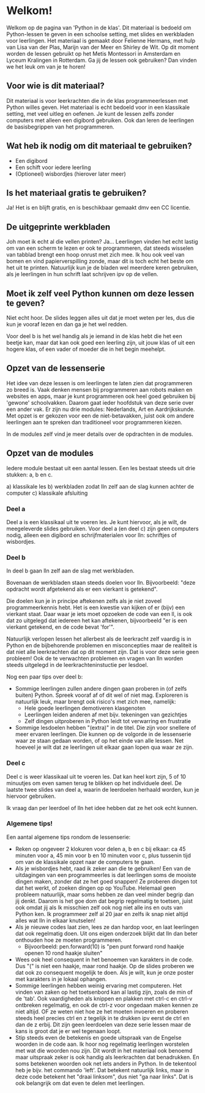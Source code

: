 # Welkom!

Welkom op de pagina van 'Python in de klas'. Dit materiaal is bedoeld om Python-lessen te geven in een schoolse setting, met slides en werkbladen voor leerlingen. Het materiaal is gemaakt door Felienne Hermans, met hulp van Lisa van der Plas, Marijn van der Meer en Shirley de Wit. Op dit moment worden de lessen gebruikt op het Metis Montessori in Amsterdam en Lyceum Kralingen in Rotterdam. Ga jij de lessen ook gebruiken? Dan vinden we het leuk om van je te horen!

## Voor wie is dit materiaal?

Dit materiaal is voor leerkrachten die in de klas programmeerlessen met Python willes geven. Het materiaal is echt bedoeld voor in een klassikale setting, met veel uitleg en oefenen. Je kunt de lessen zelfs zonder computers met alleen een digibord gebruiken. Ook dan leren de leerlingen de basisbegrippen van het programmeren.

## Wat heb ik nodig om dit materiaal te gebruiken?

* Een digibord
* Een schift voor iedere leerling
* \(Optioneel\) wisbordjes \(hierover later meer\)

## Is het materiaal gratis te gebruiken?

Ja! Het is en blijft gratis, en is beschikbaar gemaakt dmv een CC licentie.

## De uitgeprinte werkbladen

Joh moet ik echt al die vellen printen? Ja... Leerlingen vinden het echt lastig om van een scherm te lezen er ook te programmeren, dat steeds wisselen van tabblad brengt een hoop onrust met zich mee. Ik hou ook veel van bomen en vind papierverspilling zonde, maar dit is toch echt het beste om het uit te printen. Natuurlijk kun je de bladen wel meerdere keren gebruiken, als je leerlingen in hun schrift laat schrijven ipv op de vellen.

## Moet ik zelf veel Python kunnen om deze lessen te geven?

Niet echt hoor. De slides leggen alles uit dat je moet weten per les, dus die kun je vooraf lezen en dan ga je het wel redden.

Voor deel b is het wel handig als je iemand in de klas hebt die het een beetje kan, maar dat kan ook goed een leerling zijn, uit jouw klas of uit een hogere klas, of een vader of moeder die in het begin meehelpt.

## Opzet van de lessenserie

Het idee van deze lessen is om leerlingen te laten zien dat programmeren zo breed is. Vaak denken mensen bij programmeren aan robots maken en websites en apps, maar je kunt programmeren ook heel goed gebruiken bij 'gewone' schoolvakken. Daarom gaat ieder hoofdstuk van deze serie over een ander vak. Er zijn nu drie modules: Nederlands, Art en Aardrijkskunde. Met opzet is er gekozen voor een de niet-betavakken, juist ook om andere leerlingen aan te spreken dan traditioneel voor programmeren kiezen.

In de modules zelf vind je meer details over de opdrachten in de modules.

## Opzet van de modules

Iedere module bestaat uit een aantal lessen. Een les bestaat steeds uit drie stukken: a, b en c.

a\) klassikale les b\) werkbladen zodat lln zelf aan de slag kunnen achter de computer c\) klassikale afsluiting

### Deel a

Deel a is een klassikaal uit te voeren les. Je kunt hiervoor, als je wilt, de meegeleverde slides gebruiken. Voor deel a \(en deel c\) zijn geen computers nodig, alleen een digibord en schrijfmaterialen voor lln: schriftjes of wisbordjes.

### Deel b

In deel b gaan lln zelf aan de slag met werkbladen.

Bovenaan de werkbladen staan steeds doelen voor lln. Bijvoorbeeld: "deze opdracht wordt afgetekend als er een vierkant is getekend".

Die doelen kun je in principe aftekenen zelfs als je niet zoveel programmeerkennis hebt. Het is een kwestie van kijken of er \(bijv\) een vierkant staat. Daar waar je iets moet opzoeken de code van een ll, is ook dat zo uitgelegd dat iedereen het kan aftekenen, bijvoorbeeld "er is een vierkant getekend, en de code bevat 'for'".

Natuurlijk verlopen lessen het allerbest als de leerkracht zelf vaardig is in Python en de bijbehorende problemen en misconcepties maar de realiteit is dat niet alle leerkrachten dat op dit moment zijn. Dat is voor deze serie geen probleem! Ook de te verwachten problemen en vragen van lln worden steeds uitgelegd in de leerkrachteninstuctie per lesdoel.

Nog een paar tips over deel b:

* Sommige leerlingen zullen andere dingen gaan proberen in \(of zelfs buiten\) Python. Spreek vooraf af of dit wel of niet mag. Exploreren is natuurlijk leuk, maar brengt ook risico's met zich mee, namelijk:
  * Hele goede leerlingen demotiveren klasgenoten
  * Leerlingen leiden anderen af met bijv. tekeningen van gezichtjes
  * Zelf dingen uitproberen in Python leidt tot verwarring en frustratie
* Sommige lesdoelen hebben "\(extra\)" in de titel. Die zijn voor snellere of meer ervaren leerlingen. Die kunnen op de volgorde in de lessenserie waar ze staan gedaan worden, of op het einde van alle lessen. Net hoeveel je wilt dat ze leerlingen uit elkaar gaan lopen qua waar ze zijn.

### Deel c

Deel c is weer klassikaal uit te voeren les. Dat kan heel kort zijn, 5 of 10 minuutjes om even samen terug te blikken op het individuele deel. De laatste twee slides van deel a, waarin de leerdoelen herhaald worden, kun je hiervoor gebruiken.

Ik vraag dan per leerdoel of lln het idee hebben dat ze het ook echt kunnen.

### Algemene tips!

Een aantal algemene tips rondom de lessenserie:

* Reken op ongeveer 2 klokuren voor delen a, b en c bij elkaar: ca 45 minuten voor a, 45 min voor b en 10 minuten voor c, plus tussenin tijd om van de klassikale opzet naar de computers te gaan.
* Als je wisbordjes hebt, raad ik zeker aan die te gebruiken! Een van de uitdagingen van een programmeerles is dat leerlingen soms de mooiste dingen maken, zonder dat ze het goed snappen! Ze proberen dingen tot dat het werkt, of zoeken dingen op op YouTube. Helemaal geen probleem natuurlijk, maar soms hebben ze dan veel minder begrip dan jij denkt. Daarom is het goe dom dat begrip regelmatig te toetsen, juist ook omdat jij als lk misschien zelf ook nog niet alle ins en outs van Python ken. Ik programmeer zelf al 20 jaar en zelfs ik snap niet altijd alles wat lln in elkaar knutselen!
* Als je nieuwe codes laat zien, lees ze dan hardop voor, en laat leerlingen dat ook regelmatig doen. Uit ons eigen onderzoek blijkt dat lln dan beter onthouden hoe ze moeten programmeren.
  * Bijvoorbeeld: pen.forward\(10\) is "pen punt forward rond haakje openen 10 rond haakje sluiten"
* Wees ook heel consequent in het benoemen van karakters in de code. Dus "\(" is niet een haakje, maar rond haakje. Op de slides proberen we dat ook zo consequent mogelijk te doen. Als je wilt, kun je onze poster met karakters in je lokaal ophangen.
* Sommige leerlingen hebben weinig ervaring met computeren. Het vinden van zaken op het toetsenbord kan al lastig zijn, zoals de min of de 'tab'. Ook vaardigheden als knippen en plakken met ctrl-c en ctrl-v ontbreken regelmatig, en ook de ctrl-z voor ongedaan maken kennen ze niet altijd. OF ze weten niet hoe ze het moeten invoeren en proberen steeds heel precies ctrl en z tegelijk in te drukken ipv eerst de ctrl en dan de z erbij. Dit zijn geen leerdoelen van deze serie lessen maar de kans is groot dat je er wel tegenaan loopt.
* Stip steeds even de betekenis en goede uitspraak van de Engelse woorden in de code aan. Ik hoor nog regelmatig leerlingen worstelen met wat die woorden nou zijn. Dit wordt in het materiaal ook benoemd maar uitspraak zeker is ook handig als leerkrachten dat benadrukken. En soms betekenen woorden ook net iets anders in Python. In de tekentool heb je bijv. het commando 'left'. Dat betekent natuurlijk links, maar in deze code betekent het "draai linksom", dus niet "ga naar links". Dat is ook belangrijk om dat even te delen met leerlingen.

